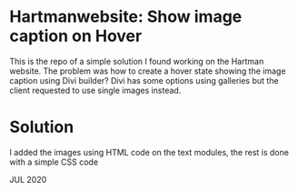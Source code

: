 # Hartmanwebsite: Show image caption on Hover

This is the repo of a simple solution I found working on the Hartman website. 
The problem was how to create a hover state showing the image caption using Divi builder?
Divi has some options using galleries but the client requested to use single images instead.

# Solution

I added the images using HTML code on the text modules, the rest is done with a simple CSS code

JUL 2020
